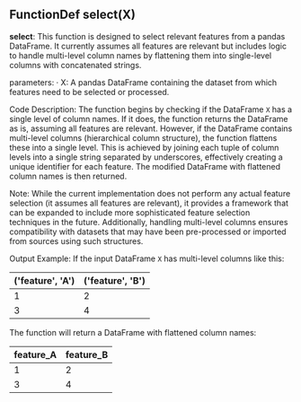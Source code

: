 ## FunctionDef select(X)
**select**: This function is designed to select relevant features from a pandas DataFrame. It currently assumes all features are relevant but includes logic to handle multi-level column names by flattening them into single-level columns with concatenated strings.

parameters:
· X: A pandas DataFrame containing the dataset from which features need to be selected or processed.

Code Description: The function begins by checking if the DataFrame `X` has a single level of column names. If it does, the function returns the DataFrame as is, assuming all features are relevant. However, if the DataFrame contains multi-level columns (hierarchical column structure), the function flattens these into a single level. This is achieved by joining each tuple of column levels into a single string separated by underscores, effectively creating a unique identifier for each feature. The modified DataFrame with flattened column names is then returned.

Note: While the current implementation does not perform any actual feature selection (it assumes all features are relevant), it provides a framework that can be expanded to include more sophisticated feature selection techniques in the future. Additionally, handling multi-level columns ensures compatibility with datasets that may have been pre-processed or imported from sources using such structures.

Output Example: If the input DataFrame `X` has multi-level columns like this:

| ('feature', 'A') | ('feature', 'B') |
|------------------|------------------|
| 1                | 2                |
| 3                | 4                |

The function will return a DataFrame with flattened column names:

| feature_A | feature_B |
|-----------|-----------|
| 1         | 2         |
| 3         | 4         |
